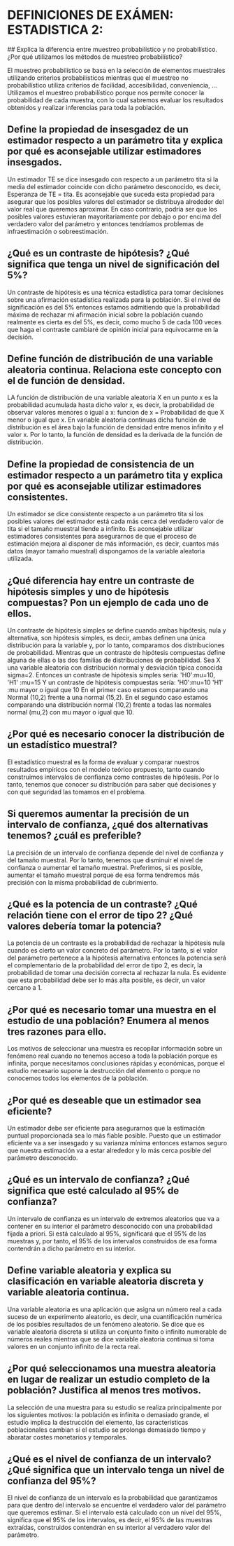 # DEFINICIONES DE EXÁMEN: ESTADISTICA 2:

## Explica la diferencia entre muestreo probabilístico y no probabilístico. ¿Por qué utilizamos los métodos de muestreo probabilístico?

El muestreo probabilístico se basa en la selección de elementos muestrales utilizando criterios probabilísticos mientras que el muestreo no probabilístico utiliza criterios de facilidad, accesibilidad, conveniencia, ... Utilizamos el muestreo probabilístico porque nos permite conocer la probabilidad de cada muestra, con lo cual sabremos evaluar los resultados obtenidos y realizar inferencias para toda la población.

## Define la propiedad de insesgadez de un estimador respecto a un parámetro tita y explica por qué es aconsejable utilizar estimadores insesgados.

Un estimador TE se dice insesgado con respecto a un parámetro tita si la media del estimador coincide con dicho parámetro desconocido, es decir, Esperanza de TE = tita. Es aconsejable que suceda esta propiedad para asegurar que los posibles valores del estimador se distribuya alrededor del valor real que queremos aproximar. En caso contrario, podría ser que los posibles valores estuvieran mayoritariamente por debajo o por encima del verdadero valor del parámetro y entonces tendríamos problemas de infraestimación o sobreestimación.

## ¿Qué es un contraste de hipótesis? ¿Qué significa que tenga un nivel de significación del 5%?

Un contraste de hipótesis es una técnica estadística para tomar decisiones sobre una afirmación estadística realizada para la población. Si el nivel de significación es del 5% entonces estamos admitiendo que la probabilidad máxima de rechazar mi afirmación inicial sobre la población cuando realmente es cierta es del 5%, es decir, como mucho 5 de cada 100 veces que haga el contraste cambiaré de opinión inicial para equivocarme en la decisión.

## Define función de distribución de una variable aleatoria continua. Relaciona este concepto con el de función de densidad.

LA función de distribución de una variable aleatoria X en un punto x es la probabilidad acumulada hasta dicho valor x, es decir, la probabilidad de observar valores menores o igual a x: funcion de x = Probabilidad de que X menor o igual que x. En variable aleatoria continuas dicha función de distribución es el área bajo la función de densidad entre menos infinito y el valor x. Por lo tanto, la función de densidad es la derivada de la función de distribución.

## Define la propiedad de consistencia de un estimador respecto a un parámetro tita y explica por qué es aconsejable utilizar estimadores consistentes.

Un estimador se dice consistente respecto a un parámetro tita si los posibles valores del estimador está cada más cerca del verdadero valor de tita si el tamaño muestral tiende a infinito. Es aconsejable utilizar estimadores consistentes para asegurarnos de que el proceso de estimación mejora al disponer de más información, es decir, cuantos más datos (mayor tamaño muestral) dispongamos de la variable aleatoria utilizada.

## ¿Qué diferencia hay entre un contraste de hipótesis simples y uno de hipótesis compuestas? Pon un ejemplo de cada uno de ellos.

Un contraste de hipótesis simples se define cuando ambas hipótesis, nula y alternativa, son hipótesis simples, es decir, ambas definen una única distribución para la variable y, por lo tanto, comparamos dos distribuciones de probabilidad. Mientras que un contraste de hipótesis compuestas define alguna de ellas o las dos familias de distribuciones de probabilidad. Sea X una variable aleatoria con distribución normal y desviación típica conocida sigma=2. Entonces un contraste de hipótesis simples sería: 'H0':mu=10, 'H1' :mu=15 Y un contraste de hipótesis compuestas sería: 'H0':mu=10 'H1' :mu mayor o igual que 10 En el primer caso estamos comparando una Normal (10,2) frente a una normal (15,2). En el segundo caso estamos comparando una distribución normal (10,2) frente a todas las normales normal (mu,2) con mu mayor o igual que 10.

## ¿Por qué es necesario conocer la distribución de un estadístico muestral?

El estadístico muestral es la forma de evaluar y comparar nuestros resultados empíricos con el modelo teórico propuesto, tanto cuando construimos intervalos de confianza como contrastes de hipótesis. Por lo tanto, tenemos que conocer su distribución para saber qué decisiones y con qué seguridad las tomamos en el problema.

## Si queremos aumentar la precisión de un intervalo de confianza, ¿qué dos alternativas tenemos? ¿cuál es preferible?

La precisión de un intervalo de confianza depende del nivel de confianza y del tamaño muestral. Por lo tanto, tenemos que disminuir el nivel de confianza o aumentar el tamaño muestral. Preferimos, si es posible, aumentar el tamaño muestral porque de esa forma tendremos más precisión con la misma probabilidad de cubrimiento.

## ¿Qué es la potencia de un contraste? ¿Qué relación tiene con el error de tipo 2? ¿Qué valores debería tomar la potencia?

La potencia de un contraste es la probabilidad de rechazar la hipótesis nula cuando es cierto un valor concreto del parámetro. Por lo tanto, si el valor del parámetro pertenece a la hipótesis alternativa entonces la potencia será el complementario de la probabilidad del error de tipo 2, es decir, la probabilidad de tomar una decisión correcta al rechazar la nula. Es evidente que esta probabilidad debe ser lo más alta posible, es decir, un valor cercano a 1.

## ¿Por qué es necesario tomar una muestra en el estudio de una población? Enumera al menos tres razones para ello.

Los motivos de seleccionar una muestra es recopilar información sobre un fenómeno real cuando no tenemos acceso a toda la población porque es infinita, porque necesitamos conclusiones rápidas y económicas, porque el estudio necesario supone la destrucción del elemento o porque no conocemos todos los elementos de la población.

## ¿Por qué es deseable que un estimador sea eficiente?

Un estimador debe ser eficiente para asegurarnos que la estimación puntual proporcionada sea lo más fiable posible. Puesto que un estimador eficiente va a ser insesgado y su varianza mínima entonces estamos seguro que nuestra estimación va a estar alrededor y lo más cerca posible del parámetro desconocido.

## ¿Qué es un intervalo de confianza? ¿Qué significa que esté calculado al 95% de confianza?

Un intervalo de confianza es un intervalo de extremos aleatorios que va a contener en su interior el parámetro desconocido con una probabilidad fijada a priori. Si está calculado al 95%, significará que el 95% de las muestras y, por tanto, el 95% de los intervalos construidos de esa forma contendrán a dicho parámetro en su interior.

## Define variable aleatoria y explica su clasificación en variable aleatoria discreta y variable aleatoria continua. 

Una variable aleatoria es una aplicación que asigna un número real a cada suceso de un experimento aleatorio, es decir, una cuantificación numérica de los posibles resultados de un fenómeno aleatorio. Se dice que es variable aleatoria discreta si utiliza un conjunto finito o infinito numerable de números reales mientras que se dice variable aleatoria continua si toma valores en un conjunto infinito de la recta real.

## ¿Por qué seleccionamos una muestra aleatoria en lugar de realizar un estudio completo de la población? Justifica al menos tres motivos.

La selección de una muestra para su estudio se realiza principalmente por los siguientes motivos: la población es infinita o demasiado grande, el estudio implica la destrucción del elemento, las características poblacionales cambian si el estudio se prolonga demasiado tiempo y abaratar costes monetarios y temporales.

## ¿Qué es el nivel de confianza de un intervalo? ¿Qué significa que un intervalo tenga un nivel de confianza del 95%?

El nivel de confianza de un intervalo es la probabilidad que garantizamos para que dentro del intervalo se encuentre el verdadero valor del parámetro que queremos estimar. Si el intervalo está calculado con un nivel del 95%, significa que el 95% de los intervalos, es decir, el 95% de las muestras extraídas, construidos contendrán en su interior al verdadero valor del parámetro.

